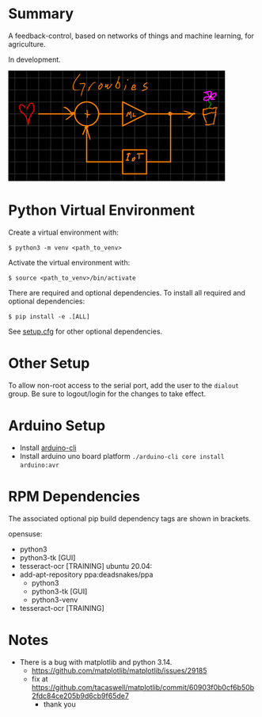 Summary
=======
A feedback-control, based on networks of things and machine learning, for agriculture.

In development. 

![growbies.png](docs/source/binary/growbies.png)

Python Virtual Environment
==========================
Create a virtual environment with:

```
$ python3 -m venv <path_to_venv>
```

Activate the virtual environment with:

```
$ source <path_to_venv>/bin/activate
```

There are required and optional dependencies. To install all required and optional dependencies:
```
$ pip install -e .[ALL]
```

See [setup.cfg](setup.cfg) for other optional dependencies.

Other Setup
===========
To allow non-root access to the serial port, add the user to the `dialout` group. Be sure to 
logout/login for the changes to take effect.

Arduino Setup
=============
- Install [arduino-cli](https://arduino.github.io/arduino-cli/1.1/installation/)
- Install arduino uno board platform `./arduino-cli core install arduino:avr`

RPM Dependencies
================
The associated optional pip build dependency tags are shown in brackets.

opensuse:
  - python3<xx>
  - python3<xx>-tk [GUI]
  - tesseract-ocr [TRAINING]
ubuntu 20.04:
  - add-apt-repository ppa:deadsnakes/ppa 
    - python3<xx>
    - python3<xx>-tk [GUI]
    - python3<xx>-venv
  - tesseract-ocr [TRAINING]

Notes
=====
- There is a bug with matplotlib and python 3.14. 
  - https://github.com/matplotlib/matplotlib/issues/29185
  - fix at https://github.com/tacaswell/matplotlib/commit/60903f0b0cf6b50b2fdc84ce205b9d6cb9f65de7
    - thank you
